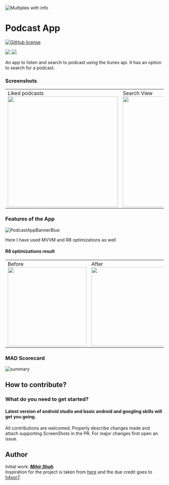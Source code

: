 ![Multiples with info](https://user-images.githubusercontent.com/66465511/164916085-1bd0e95e-1750-4564-9156-c6f88c25a9e6.png)
# **Podcast App**
[![GitHub license](https://img.shields.io/badge/License-MIT-blue.svg)](LICENSE)
<p>
<img src="https://img.shields.io/badge/Android-3DDC84?style=for-the-badge&logo=android&logoColor=white"/>  
<img src="https://img.shields.io/badge/Kotlin-0095D5?&style=for-the-badge&logo=kotlin&logoColor=white"/>
</p>


An app to listen and search to podcast using the itunes api. It has an option to search for a podcast.

### Screenshots
<table>
  <tr>
    <td>Liked podcasts<img src="https://user-images.githubusercontent.com/66465511/164727486-c56d9d6e-b06e-48ee-83b7-eb64a5b6c318.jpg" width="350">
    <td>Search View<img src="https://user-images.githubusercontent.com/66465511/164727493-c3f97169-add8-4c3e-991c-f173dcb2718c.jpg" width="350">
    <td>Search Results<img src="https://user-images.githubusercontent.com/66465511/164727497-502ced0c-2793-4d41-961c-d7188debaba7.jpg" width="350">
    <td>Podcast Details<img src="https://user-images.githubusercontent.com/66465511/164727503-d6209491-e50c-44f0-8a3d-08ed0eec528c.jpg" width="350">
    <td>Episode details <img src="https://user-images.githubusercontent.com/66465511/164727510-76880fc3-c501-4f6e-8fe5-d44403f51aea.jpg" width="350">
</table>

### Features of the App
![PodcastAppBannerBlue](https://user-images.githubusercontent.com/66465511/164915047-c4db1611-133a-4894-93ec-240cbe4fbda0.png) 


Here I have used MVVM and R8 optimizations as well

#### R8 optimizations result
  <table>
  <tr>
    <td>Before <br> <img src="https://user-images.githubusercontent.com/66465511/184552175-70b6ad18-348c-4f87-8212-dfa719cd616c.jpg" width="250">
    <td>After <br> <img src="https://user-images.githubusercontent.com/66465511/184552171-3fa4e1e7-fac9-4814-8772-1db702c1f1c1.jpg" width="250">
 </table>
 
 
 ### MAD Scorecard
![summary](https://user-images.githubusercontent.com/66465511/184683480-0de942f3-2f02-4ebb-b7be-cce129230c43.png)

## How to contribute?
### What do you need to get started?
#### Latest version of android studio and basic android and googling skills will get you going.
All contributions are welcomed, Properly describe changes made and attach supporting ScreenShots in the PR. For major changes first open an issue.

## Author
Initial work: <a href="https://github.com/Miihir79">***Mihir Shah***</a> <br>
Inspiration for the project is taken from <a href="https://github.com/h4xor7/Suno">here</a> and the due credit goes to <a href="https://github.com/h4xor7">h4xor7</a>.
